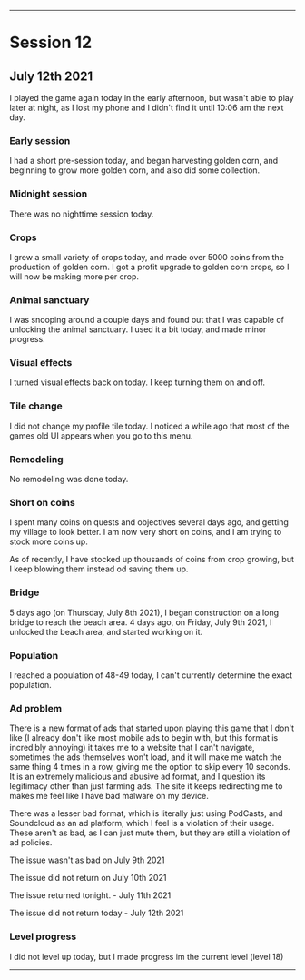
***

# Session 12

## July 12th 2021

I played the game again today in the early afternoon, but wasn't able to play later at night, as I lost my phone and I didn't find it until 10:06 am the next day.

<!-- Session notes July 8th 2021

!-->

### Early session

I had a short pre-session today, and began harvesting golden corn, and beginning to grow more golden corn, and also did some collection.

### Midnight session

There was no nighttime session today.

### Crops

I grew a small variety of crops today, and made over 5000 coins from the production of golden corn. I got a profit upgrade to golden corn crops, so I will now be making more per crop.

### Animal sanctuary

I was snooping around a couple days and found out that I was capable of unlocking the animal sanctuary. I used it a bit today, and made minor progress.

### Visual effects

I turned visual effects back on today. I keep turning them on and off.

### Tile change

I did not change my profile tile today. I noticed a while ago that most of the games old UI appears when you go to this menu.

### Remodeling

No remodeling was done today.

### Short on coins

I spent many coins on quests and objectives several days ago, and getting my village to look better. I am now very short on coins, and I am trying to stock more coins up.

As of recently, I have stocked up thousands of coins from crop growing, but I keep blowing them instead od saving them up.

### Bridge

5 days ago (on Thursday, July 8th 2021), I began construction on a long bridge to reach the beach area. 4 days ago, on Friday, July 9th 2021, I unlocked the beach area, and started working on it.

### Population

I reached a population of 48-49 today, I can't currently determine the exact population.

### Ad problem

There is a new format of ads that started upon playing this game that I don't like (I already don't like most mobile ads to begin with, but this format is incredibly annoying) it takes me to a website that I can't navigate, sometimes the ads themselves won't load, and it will make me watch the same thing 4 times in a row, giving me the option to skip every 10 seconds. It is an extremely malicious and abusive ad format, and I question its legitimacy other than just farming ads. The site it keeps redirecting me to makes me feel like I have bad malware on my device.

There was a lesser bad format, which is literally just using PodCasts, and Soundcloud as an ad platform, which I feel is a violation of their usage. These aren't as bad, as I can just mute them, but they are still a violation of ad policies.

The issue wasn't as bad on July 9th 2021

The issue did not return on July 10th 2021

The issue returned tonight. - July 11th 2021

The issue did not return today - July 12th 2021

### Level progress

<!-- I leveled up to level 18 today. !-->

I did not level up today, but I made progress im the current level (level 18)

<!-- I did not level up today. !-->

***
